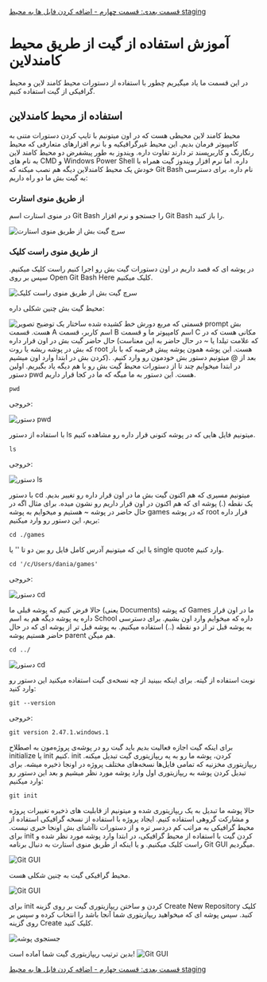 [قسمت بعدی: قسمت چهارم - اضافه کردن فایل ها به محیط staging](./4-staging.md)

# آموزش استفاده از گیت از طریق محیط کامندلاین
در این قسمت ما یاد میگیریم چطور با استفاده از دستورات محیط کامند لاین و محیط گرافیکی از گیت استفاده کنیم.

## استفاده از محیط کامندلاین

محیط کامند لاین محیطی هست که در اون میتونیم با تایپ کردن دستورات متنی به کامپیوتر فرمان بدیم. این محیط غیرگرافیکیه و با نرم افزارهای متعارفی که محیط رنگارنگ و کاربرپسند تر دارند تفاوت داره.
ویندوز به طور پیشفرض دو محیط کامند لاین به نام های CMD و Windows Power Shell داره. اما نرم افزار ویندوز گیت همراه با خودش یک محیط کامندلاین دیگه هم نصب میکنه که Git Bash نام داره. برای دسترسی به گیت بش ما دو راه داریم:

### از طریق منوی استارت

در منوی استارت اسم Git Bash را جستجو و نرم افزار  Git Bash را باز کنید.

![سرچ گیت بش از طریق منوی استارت](./img/fig3-1.png)

### از طریق منوی راست کلیک
در پوشه ای که قصد داریم در اون دستورات گیت بش رو اجرا کنیم راست کلیک میکنیم. سپس بر روی Open Git Bash Here کلیک میکنیم.

![سرچ گیت بش از طریق منوی راست کلیک](./img/fig3-2.png)

محیط گیت بش چنین شکلی داره:

![توضیح تصویر](./img/fig3-3.png)
قسمتی که مربع دورش خط کشیده شده ساختار یک prompt بش هست. قسمت A اسم کاربر، قسمت B اسم کامپیوتر ما  و قسمت C مکانی هست که در حال حاضر گیت بش در اون قرار داره (که علامت تیلدا یا ~  در حال حاضر به این معناست که بش در پوشه ریشه یا روت root هست. این پوشه همون پوشه پیش فرضیه که با باز کردن بش در ابتدا وارد اون میشیم). بعد از @ میتونیم دستور بش خودمون رو وارد کنیم.
در ابتدا میخوایم چند تا از دستورات محیط گیت بش رو با هم دیگه یاد بگیریم. اولین دستور pwd هست. این دستور به ما میگه که ما در کجا قرار داریم.

	pwd
خروجی:

![دستور pwd](./img/fig3-5.png)

با استفاده از دستور ls میتونیم فایل هایی که در پوشه کنونی قرار داره رو مشاهده کنیم.

	ls
خروجی:

![دستور ls](./img/fig3-6.png)

با دستور cd میتونیم مسیری که هم اکنون گیت بش ما در اون قرار داره رو تغییر بدیم. یک نقطه (.) پوشه ای که هم اکنون در اون قرار داریم رو نشون میده. برای مثال اگه در حال حاضر در پوشه ~ هستیم و میخوایم به پوشه games که در پوشه root قرار داره بریم، این دستور رو وارد میکنیم:

	cd ./games
یا این که میتونیم آدرس کامل فایل رو بین دو تا '' یا single quote وارد کنیم.

	cd '/c/Users/dania/games'
   
خروجی:

![دستور cd](./img/fig3-7.png)

حالا فرض کنیم که پوشه قبلی ما (یعنی Documents) که پوشه Games ما در اون قرار داره یه پوشه دیگه هم به اسم School داره که میخوایم وارد اون بشیم. برای دسترسی به پوشه قبل تر از دو نقطه (..) استفاده میکنیم. به پوشه قبل تر از پوشه ای که در حال حاضر هستیم پوشه parent هم میگن.

	cd ../
![دستور cd](./img/fig3-8.png)

نوبت استفاده از گیته. برای اینکه ببینید از چه نسخه‌ی گیت استفاده میکنید این دستور رو وارد کنید:

	git --version
خروجی:

	git version 2.47.1.windows.1

برای اینکه گیت اجازه فعالیت بدیم باید گیت رو در پوشه‌ی پروژه‌مون به اصطلاح initialize یا init کنیم. init کردن، پوشه ما رو به یه ریپازیتوری گیت تبدیل میکنه. ریپازیتوری مخزنیه که تمامی فایل‌ها نسخه‌های مختلف پروژه در اونجا ذخیره میشه. برای تبدیل کردن پوشه به ریپازیتوری اول وارد پوشه مورد نظر میشیم و بعد این دستور رو وارد میکنیم:

	git init
حالا پوشه ما تبدیل به یک ریپازیتوری شده و میتونیم از قابلیت های ذخیره تغییرات پروژه و مشارکت گروهی استفاده کنیم.
ایجاد پروژه با استفاده از نسخه گرافیکی
استفاده از محیط گرافیکی به مراتب کم دردسر تره و از دستورات ناآشنای بش اونجا خبری نیست. برای init کردن گیت با استفاده از محیط گرافیکی، در ابتدا وارد پوشه مورد نظر شده و راست کلیک میکنیم. و یا اینکه از طریق منوی استارت به دنبال برنامه Git GUI میگردیم.

![Git GUI](./img/fig3-9.png)

محیط گرافیکی گیت به چنین شکلی هست.

![Git GUI](./img/fig3-10.png)

برای init کردن و ساختن ریپازیتوری گیت بر روی گزینه Create New Repository کلیک کنید. سپس پوشه ای که میخواهید ریپازیتوری شما آنجا باشد را انتخاب کرده و سپس بر روی گزینه Create کلیک کنید.

![جستجوی پوشه](./img/fig3-11.png)

بدین ترتیب ریپازیتوری گیت شما آماده است!
![Git GUI](./img/fig3-12.png)

[قسمت بعدی: قسمت چهارم - اضافه کردن فایل ها به محیط staging](./4-staging.md)
